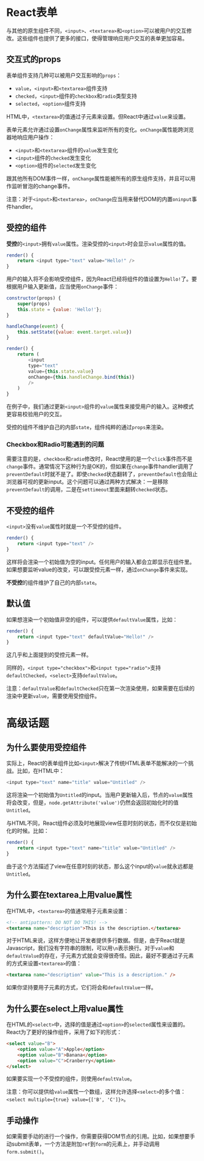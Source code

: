 # React表单

与其他的原生组件不同，`<input>`、`<textarea>`和`<option>`可以被用户的交互修改。这些组件也提供了更多的接口，使得管理响应用户交互的表单更加容易。

## 交互式的props

表单组件支持几种可以被用户交互影响的`props`：

- `value`，`<input>`和`<textarea>`组件支持
- `checked`，`<input>`组件的`checkbox`和`radio`类型支持
- `selected`，`<option>`组件支持

HTML中，`<textarea>`的值通过子元素来设置。但React中通过`value`来设置。

表单元素允许通过设置`onChange`属性来监听所有的变化。`onChange`属性能跨浏览器地响应用户操作：

- `<input>`和`<textarea>`组件的`value`发生变化
- `<input>`组件的`checked`发生变化
- `<option>`组件的`selected`发生变化

跟其他所有DOM事件一样，`onChange`属性能被所有的原生组件支持，并且可以用作监听冒泡的change事件。

注意：对于`<input>`和`<textarea>`，`onChange`应当用来替代DOM的内置`oninput`事件handler。

## 受控的组件

**受控**的`<input>`拥有`value`属性。渲染受控的`<input>`时会显示`value`属性的值。

```js
render() {
    return <input type="text" value="Hello!" />
}
```

用户的输入将不会影响受控组件，因为React已经将组件的值设置为`Hello!`了。要根据用户输入更新值，应当使用`onChange`事件：

```js
constructor(props) {
    super(props)
    this.state = {value: 'Hello!'};
}

handleChange(event) {
    this.setState({value: event.target.value})
}

render() {
    return (
        <input
        type="text"
        value={this.state.value}
        onChange={this.handleChange.bind(this)}
        />
    )
}
```

在例子中，我们通过更新`<input>`组件的`value`属性来接受用户的输入。这种模式更容易校验用户的交互。

受控的组件不维护自己的内部`state`，组件纯粹的通过`props`来渲染。

### Checkbox和Radio可能遇到的问题

需要注意的是，`checkbox`和`radio`修改时，React使用的是一个`click`事件而不是`change`事件。通常情况下这种行为是OK的，但如果在`change`事件handler调用了`preventDefault`时就不是了。即使`checked`状态翻转了，`preventDefault`也会阻止浏览器可视的更新input。这个问题可以通过两种方式解决：一是移除`preventDefault`的调用，二是在`settimeout`里面来翻转`checked`状态。

## 不受控的组件

`<input>`没有`value`属性时就是一个不受控的组件。

```js
render() {
    return <input type="text" />
}
```

这样将会渲染一个初始值为空的input。任何用户的输入都会立即显示在组件里。如果想要监听value的改变，可以跟受控元素一样，通过`onChange`事件来实现。

**不受控**的组件维护了自己的内部`state`。

## 默认值

如果想渲染一个初始值非空的组件，可以提供`defaultValue`属性，比如：

```js
render() {
    return <input type="text" defaultValue="Hello!" />
}
```

这几乎和上面提到的受控元素一样。

同样的，`<input type="checkbox">`和`<input type="radio">`支持`defaultChecked`，`<select>`支持`defaultValue`。

注意：`defaultValue`和`defaultChecked`只在第一次渲染使用，如果需要在后续的渲染中更新`value`，需要使用受控组件。

# 高级话题

## 为什么要使用受控组件

实际上，React的表单组件比如`<input>`解决了传统HTML表单不能解决的一个挑战。比如，在HTML中：

```js
<input type="text" name="title" value="Untitled" />
```

这将渲染一个初始值为`Untitled`的input。当用户更新输入后，节点的`value`属性将会改变，但是，`node.getAttribute('value')`仍然会返回初始化时的值`Untitled`。

与HTML不同，React组件必须及时地展现view任意时刻的状态，而不仅仅是初始化的时候。比如：

```js
render() {
    return <input type="text" name="title" value="Untitled" />
}
```

由于这个方法描述了view在任意时刻的状态，那么这个input的`value`就永远都是`Untitled`。

## 为什么要在textarea上用value属性

在HTML中，`<textarea>`的值通常用子元素来设置：

```html
<!-- antipattern: DO NOT DO THIS! -->
<textarea name="description">This is the description.</textarea>
```

对于HTML来说，这样方便地让开发者提供多行数据。但是，由于React就是Javascript，我们没有字符串的限制，可以用`\n`表示换行。对于`value`和`defaultValue`的存在，子元素方式就会变得很奇怪。因此，最好不要通过子元素的方式来设置`<textarea>`的值：

```html
<textarea name="description" value="This is a description." />
```

如果你坚持要用子元素的方式，它们将会和`defaultValue`一样。

## 为什么要在select上用value属性

在HTML的`<select>`中，选择的值是通过`<option>`的`selected`属性来设置的。React为了更好的操作组件，采用了如下的形式：

```html
<select value="B">
    <option value="A">Apple</option>
    <option value="B">Banana</option>
    <option value="C">Cranberry</option>
</select>
```

如果要实现一个不受控的组件，则使用`defaultValue`。

注意：你可以提供给`value`属性一个数组，这样允许选择`<select>`的多个值：`<select multiple={true} value={['B', 'C']}>`。

## 手动操作

如果需要手动的进行一个操作，你需要获得DOM节点的引用。比如，如果想要手动submit表单，一个方法是附加`ref`到`form`的元素上，并手动调用`form.submit()`。